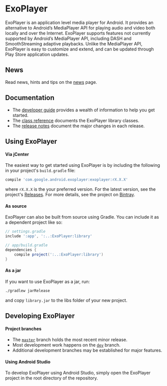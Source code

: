 # ExoPlayer #

ExoPlayer is an application level media player for Android. It provides an
alternative to Android’s MediaPlayer API for playing audio and video both
locally and over the Internet. ExoPlayer supports features not currently
supported by Android’s MediaPlayer API, including DASH and SmoothStreaming
adaptive playbacks. Unlike the MediaPlayer API, ExoPlayer is easy to customize
and extend, and can be updated through Play Store application updates.

## News ##

Read news, hints and tips on the [news][] page.

[news]: https://google.github.io/ExoPlayer/news.html

## Documentation ##

* The [developer guide][] provides a wealth of information to help you get
  started.
* The [class reference][] documents the ExoPlayer library classes.
* The [release notes][] document the major changes in each release.

[developer guide]: https://google.github.io/ExoPlayer/guide.html
[class reference]: https://google.github.io/ExoPlayer/doc/reference
[release notes]: https://github.com/google/ExoPlayer/blob/dev/RELEASENOTES.md

## Using ExoPlayer ##

#### Via jCenter ####

The easiest way to get started using ExoPlayer is by including the following in
your project's `build.gradle` file:

```gradle
compile 'com.google.android.exoplayer:exoplayer:rX.X.X'
```

where `rX.X.X` is the your preferred version. For the latest version, see the
project's [Releases][]. For more details, see the project on [Bintray][].

[Releases]: https://github.com/google/ExoPlayer/releases
[Bintray]: https://bintray.com/google/exoplayer/exoplayer/view

#### As source ####

ExoPlayer can also be built from source using Gradle. You can include it as a
dependent project like so:

```gradle
// settings.gradle
include ':app', ':..:ExoPlayer:library'

// app/build.gradle
dependencies {
    compile project(':..:ExoPlayer:library')
}
```

#### As a jar ####

If you want to use ExoPlayer as a jar, run:

```sh
./gradlew jarRelease
```

and copy `library.jar` to the libs folder of your new project.

## Developing ExoPlayer ##

#### Project branches ####

  * The [`master`][master] branch holds the most recent minor release.
  * Most development work happens on the [`dev`][dev] branch.
  * Additional development branches may be established for major features.

[master]: https://github.com/google/ExoPlayer/tree/master
[dev]: https://github.com/google/ExoPlayer/tree/dev

#### Using Android Studio ####

To develop ExoPlayer using Android Studio, simply open the ExoPlayer project in
the root directory of the repository.
